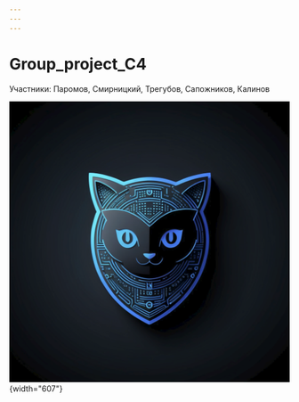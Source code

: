 ```yaml
---
---
---
```


# Group_project_C4

Участники: Паромов, Смирницкий, Трегубов, Сапожников, Калинов

![](images/clipboard-1027590015.png){width="607"}
